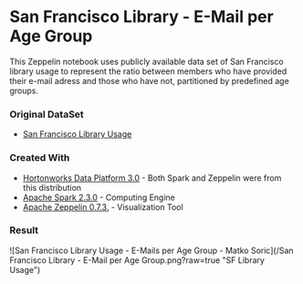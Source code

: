 
San Francisco Library - E-Mail per Age Group
===================================================


This Zeppelin notebook uses publicly available data set of San Francisco library usage to represent the ratio between members who have provided their e-mail adress and those who have not, partitioned by predefined age groups.



### Original DataSet


* [San Francisco Library Usage](https://data.sfgov.org/Culture-and-Recreation/Library-Usage/qzz6-2jup)


### Created With

* [Hortonworks Data Platform 3.0](https://hortonworks.com/products/data-platforms/hdp/) - Both Spark and Zeppelin were from this distribution
* [Apache Spark 2.3.0](http://spark.apache.org/) - Computing Engine
* [Apache Zeppelin 0.7.3.](https://zeppelin.apache.org/) - Visualization Tool

### Result

![San Francisco Library Usage - E-Mails per Age Group - Matko Soric](/San Francisco Library - E-Mail per Age Group.png?raw=true "SF Library Usage")

